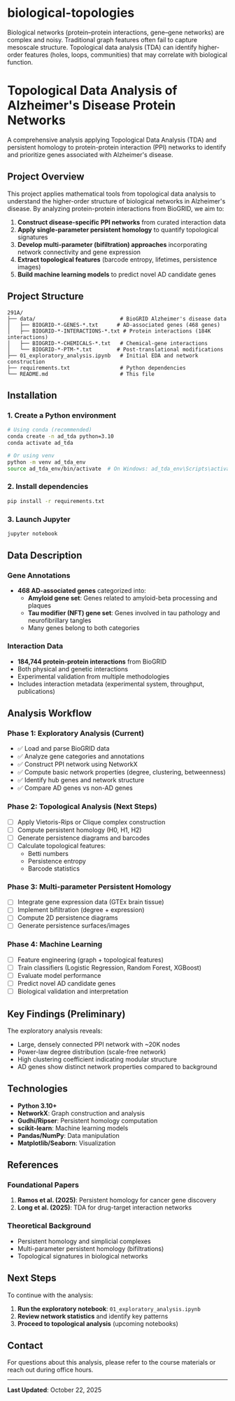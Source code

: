 # biological-topologies
Biological networks (protein–protein interactions, gene–gene networks) are complex and noisy. Traditional graph features often fail to capture mesoscale structure. Topological data analysis (TDA) can identify higher-order features (holes, loops, communities) that may correlate with biological function.



# Topological Data Analysis of Alzheimer's Disease Protein Networks

A comprehensive analysis applying Topological Data Analysis (TDA) and persistent homology to protein-protein interaction (PPI) networks to identify and prioritize genes associated with Alzheimer's disease.

## Project Overview

This project applies mathematical tools from topological data analysis to understand the higher-order structure of biological networks in Alzheimer's disease. By analyzing protein-protein interactions from BioGRID, we aim to:

1. **Construct disease-specific PPI networks** from curated interaction data
2. **Apply single-parameter persistent homology** to quantify topological signatures
3. **Develop multi-parameter (bifiltration) approaches** incorporating network connectivity and gene expression
4. **Extract topological features** (barcode entropy, lifetimes, persistence images)
5. **Build machine learning models** to predict novel AD candidate genes

## Project Structure

```
291A/
├── data/                           # BioGRID Alzheimer's disease data
│   ├── BIOGRID-*-GENES-*.txt      # AD-associated genes (468 genes)
│   ├── BIOGRID-*-INTERACTIONS-*.txt # Protein interactions (184K interactions)
│   ├── BIOGRID-*-CHEMICALS-*.txt   # Chemical-gene interactions
│   └── BIOGRID-*-PTM-*.txt        # Post-translational modifications
├── 01_exploratory_analysis.ipynb   # Initial EDA and network construction
├── requirements.txt                # Python dependencies
└── README.md                       # This file
```

## Installation

### 1. Create a Python environment

```bash
# Using conda (recommended)
conda create -n ad_tda python=3.10
conda activate ad_tda

# Or using venv
python -m venv ad_tda_env
source ad_tda_env/bin/activate  # On Windows: ad_tda_env\Scripts\activate
```

### 2. Install dependencies

```bash
pip install -r requirements.txt
```

### 3. Launch Jupyter

```bash
jupyter notebook
```

## Data Description

### Gene Annotations
- **468 AD-associated genes** categorized into:
  - **Amyloid gene set**: Genes related to amyloid-beta processing and plaques
  - **Tau modifier (NFT) gene set**: Genes involved in tau pathology and neurofibrillary tangles
  - Many genes belong to both categories

### Interaction Data
- **184,744 protein-protein interactions** from BioGRID
- Both physical and genetic interactions
- Experimental validation from multiple methodologies
- Includes interaction metadata (experimental system, throughput, publications)

## Analysis Workflow

### Phase 1: Exploratory Analysis (Current)
- ✅ Load and parse BioGRID data
- ✅ Analyze gene categories and annotations
- ✅ Construct PPI network using NetworkX
- ✅ Compute basic network properties (degree, clustering, betweenness)
- ✅ Identify hub genes and network structure
- ✅ Compare AD genes vs non-AD genes

### Phase 2: Topological Analysis (Next Steps)
- [ ] Apply Vietoris-Rips or Clique complex construction
- [ ] Compute persistent homology (H0, H1, H2)
- [ ] Generate persistence diagrams and barcodes
- [ ] Calculate topological features:
  - Betti numbers
  - Persistence entropy
  - Barcode statistics

### Phase 3: Multi-parameter Persistent Homology
- [ ] Integrate gene expression data (GTEx brain tissue)
- [ ] Implement bifiltration (degree + expression)
- [ ] Compute 2D persistence diagrams
- [ ] Generate persistence surfaces/images

### Phase 4: Machine Learning
- [ ] Feature engineering (graph + topological features)
- [ ] Train classifiers (Logistic Regression, Random Forest, XGBoost)
- [ ] Evaluate model performance
- [ ] Predict novel AD candidate genes
- [ ] Biological validation and interpretation

## Key Findings (Preliminary)

The exploratory analysis reveals:
- Large, densely connected PPI network with ~20K nodes
- Power-law degree distribution (scale-free network)
- High clustering coefficient indicating modular structure
- AD genes show distinct network properties compared to background

## Technologies

- **Python 3.10+**
- **NetworkX**: Graph construction and analysis
- **Gudhi/Ripser**: Persistent homology computation
- **scikit-learn**: Machine learning models
- **Pandas/NumPy**: Data manipulation
- **Matplotlib/Seaborn**: Visualization

## References

### Foundational Papers
1. **Ramos et al. (2025)**: Persistent homology for cancer gene discovery
2. **Long et al. (2025)**: TDA for drug-target interaction networks

### Theoretical Background
- Persistent homology and simplicial complexes
- Multi-parameter persistent homology (bifiltrations)
- Topological signatures in biological networks

## Next Steps

To continue with the analysis:

1. **Run the exploratory notebook**: `01_exploratory_analysis.ipynb`
2. **Review network statistics** and identify key patterns
3. **Proceed to topological analysis** (upcoming notebooks)

## Contact

For questions about this analysis, please refer to the course materials or reach out during office hours.

---

**Last Updated**: October 22, 2025


